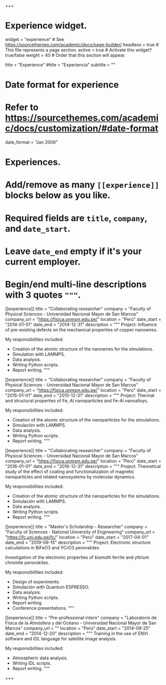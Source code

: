 +++
# Experience widget.
widget = "experience"  # See https://sourcethemes.com/academic/docs/page-builder/
headless = true  # This file represents a page section.
active = true  # Activate this widget? true/false
weight = 40  # Order that this section will appear.

title = "Experience"
#title = "Experiencia"
subtitle = ""

# Date format for experience
#   Refer to https://sourcethemes.com/academic/docs/customization/#date-format
date_format = "Jan 2006"

# Experiences.
#   Add/remove as many `[[experience]]` blocks below as you like.
#   Required fields are `title`, `company`, and `date_start`.
#   Leave `date_end` empty if it's your current employer.
#   Begin/end multi-line descriptions with 3 quotes `"""`.
[[experience]]
  title = "Collaborating researcher"
  company = "Faculty of Physical Sciences - Universidad Nacional Mayor de San Marcos"
  company_url = "https://fisica.unmsm.edu.pe/"
  location = "Perú"
  date_start = "2014-01-01"
  date_end = "2014-12-31"
  description = """
  Project: Influence of pre-existing defects on the mechanical properties of copper nanowires.
  
  My responsibilities included:
  
  * Creation of the atomic structure of the nanowires for the simulations.
  * Simulation with LAMMPS.
  * Data analysis.
  * Writing Python scripts.
  * Report writing.
  """
  
[[experience]]
  title = "Collaborating researcher"
  company = "Faculty of Physical Sciences - Universidad Nacional Mayor de San Marcos"
  company_url = "https://fisica.unmsm.edu.pe/"
  location = "Perú"
  date_start = "2015-01-01"
  date_end = "2015-12-31"
  description = """
  Project: Thermal and structural properties of Fe, Al nanoparticles and Fe-Al nanoalloys.
  
  My responsibilities included:
  
  * Creation of the atomic structure of the nanoparticles for the simulations.
  * Simulación with LAMMPS.
  * Data analysis.
  * Writing Python scripts.
  * Report writing.
  """
  
[[experience]]
  title = "Collaborating researcher"
  company = "Faculty of Physical Sciences - Universidad Nacional Mayor de San Marcos"
  company_url = "https://fisica.unmsm.edu.pe/"
  location = "Perú"
  date_start = "2016-01-01"
  date_end = "2016-12-31"
  description = """
  Project: Theoretical study of the effect of coating and functionalization of magnetic nanoparticles and related nanosystems by molecular dynamics.
  
  My responsibilities included:
  
  * Creation of the atomic structure of the nanoparticles for the simulations.
  * Simulación with LAMMPS.
  * Data analysis.
  * Writing Python scripts.
  * Report writing.
  """

[[experience]]
  title = "Master's Scholarship - Researcher"
  company = "Faculty of Sciences - National University of Engineering"
  company_url = "https://fc.uni.edu.pe/fc/"
  location = "Perú"
  date_start = "2017-04-01"
  date_end = "2019-09-15"
  description = """
  Project: Electronic structure calculations in BiFeO3 and YCrO3 perovskites
  
  Investigation of the electronic properties of bismuth ferrite and yttrium chromite perovskites.
  
  My responsibilities included:
  
  * Design of experiments.
  * Simulación with Quantum ESPRESSO.
  * Data analysis.
  * Writing Python scripts.
  * Report writing.
  * Conference presentations.
  """

[[experience]]
  title = "Pre-professional intern"
  company = "Laboratorio de Física de la Atmósfera y del Océano - Universidad Nacional Mayor de San Marcos"
  company_url = ""
  location = "Perú"
  date_start = "2014-09-25"
  date_end = "2014-12-20"
  description = """
  Training in the use of ENVI software and IDL language for satellite image analysis.
  
  My responsibilities included:
  
  * Atmospheric data analysis.
  * Writing IDL scripts.
  * Report writing.
  """

+++
